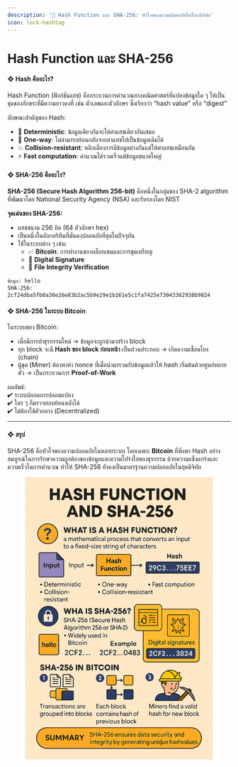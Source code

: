 ```yaml
---
description: '🔐 Hash Function และ SHA-256: หัวใจของความปลอดภัยในโลกดิจิทัล'
icon: lock-hashtag
---
```


# Hash Function และ SHA-256

#### ❖ Hash คืออะไร?

Hash Function (ฟังก์ชันแฮช) คือกระบวนการคำนวณทางคณิตศาสตร์ที่แปลงข้อมูลใด ๆ ให้เป็นชุดของอักขระที่มีความยาวคงที่ เช่น ตัวเลขและตัวอักษร ซึ่งเรียกว่า “hash value” หรือ “digest”

ลักษณะสำคัญของ Hash:

* 📌 **Deterministic**: ข้อมูลเดียวกันจะได้ค่าแฮชเดียวกันเสมอ
* 🔐 **One-way**: ไม่สามารถย้อนกลับจากค่าแฮชไปเป็นข้อมูลเดิมได้
* 💥 **Collision-resistant**: หลีกเลี่ยงการมีข้อมูลต่างกันแต่ให้ค่าแฮชเหมือนกัน
* ⚡ **Fast computation**: คำนวณได้รวดเร็วแม้ข้อมูลขนาดใหญ่

#### ❖ SHA-256 คืออะไร?

**SHA-256 (Secure Hash Algorithm 256-bit)** คือหนึ่งในกลุ่มของ SHA-2 algorithm ที่พัฒนาโดย National Security Agency (NSA) และรับรองโดย NIST

**จุดเด่นของ SHA-256:**

* แฮชขนาด 256 บิต (64 ตัวอักษร hex)
* เป็นหนึ่งในอัลกอริทึมที่มั่นคงปลอดภัยที่สุดในปัจจุบัน
* ใช้ในระบบต่าง ๆ เช่น:
  * ✅ **Bitcoin**: การทำงานของบล็อกเชนและการขุดเหรียญ
  * 🔐 **Digital Signature**
  * 📁 **File Integrity Verification**

```
ข้อมูล: hello
SHA-256: 2cf24dba5fb0a30e26e83b2ac5b9e29e1b161e5c1fa7425e73043362938b9824
```

#### ❖ SHA-256 ในระบบ Bitcoin

ในระบบของ Bitcoin:

* เมื่อมีการทำธุรกรรมใหม่ → ข้อมูลจะถูกนำมาสร้าง block
* ทุก block จะมี **Hash ของ block ก่อนหน้า** เป็นส่วนประกอบ → เกิดความเชื่อมโยง (chain)
* ผู้ขุด (Miner) ต้องหาค่า nonce ที่เมื่อนำมารวมกับข้อมูลแล้วให้ hash เริ่มต้นด้วยศูนย์หลายตัว → เป็นกระบวนการ **Proof-of-Work**

ผลลัพธ์:\
✔ ระบบปลอดการปลอมแปลง\
✔ ใคร ๆ ก็ตรวจสอบย้อนหลังได้\
✔ ไม่ต้องใช้ตัวกลาง (Decentralized)

***

#### ❖ สรุป

SHA-256 คือหัวใจของความปลอดภัยในหลายระบบ โดยเฉพาะ **Bitcoin** ที่พึ่งพา Hash อย่างสมบูรณ์ในการรักษาความถูกต้องของข้อมูลและความโปร่งใสของธุรกรรม ด้วยความแข็งแกร่งและความเร็วในการคำนวณ ทำให้ SHA-256 ยังคงเป็นมาตรฐานความปลอดภัยในยุคดิจิทัล

<figure><img src="../.gitbook/assets/image (1) (1) (1).png" alt=""><figcaption></figcaption></figure>
